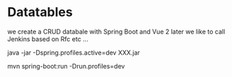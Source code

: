 # Datatables

we create a CRUD databale with Spring Boot and Vue 2
later we like to call Jenkins based on Rfc etc ...

java -jar -Dspring.profiles.active=dev XXX.jar

mvn spring-boot:run -Drun.profiles=dev
